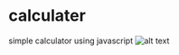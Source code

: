 # calculater
simple calculator using javascript
![alt text](https://github.com/senith2001/calculater/blob/main/cal.png)
